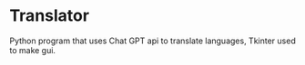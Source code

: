 # Translator
Python program that uses Chat GPT api to translate languages, Tkinter used to make gui.
